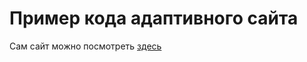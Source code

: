 # Пример кода адаптивного сайта
Сам сайт можно посмотреть [здесь](irlama.github.io/adaptiv-sait/)


